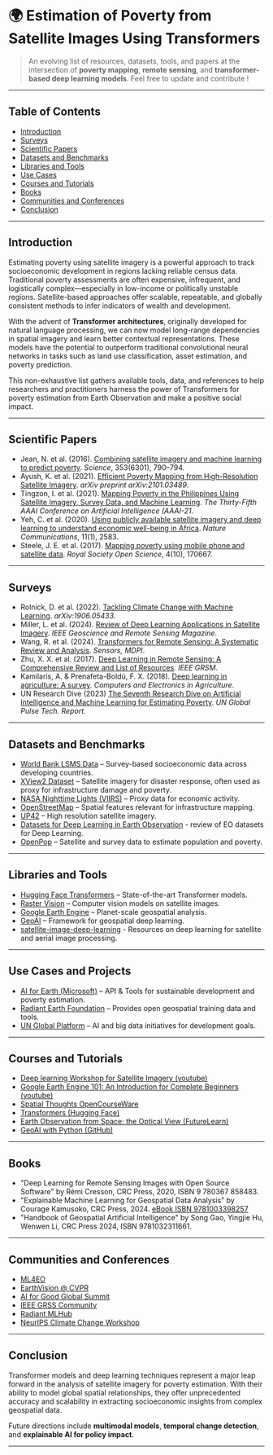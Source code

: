 
# 🌍 Estimation of Poverty from Satellite Images Using Transformers

> An evolving list of resources, datasets, tools, and papers at the intersection of **poverty mapping**, **remote sensing**, and **transformer-based deep learning models**. Feel free to update and contribute !

---
## Table of Contents

- [Introduction](#introduction)
- [Surveys](#surveys)
- [Scientific Papers](#scientific-papers)
- [Datasets and Benchmarks](#datasets-and-benchmarks)
- [Libraries and Tools](#libraries-and-tools)
- [Use Cases](#use-cases)
- [Courses and Tutorials](#courses-and-tutorials)
- [Books](#books)
- [Communities and Conferences](#communities-and-conferences)
- [Conclusion](#conclusion)
---


## Introduction

Estimating poverty using satellite imagery is a powerful approach to track socioeconomic development in regions lacking reliable census data. Traditional poverty assessments are often expensive, infrequent, and logistically complex—especially in low-income or politically unstable regions. Satellite-based approaches offer scalable, repeatable, and globally consistent methods to infer indicators of wealth and development.

With the advent of **Transformer architectures**, originally developed for natural language processing, we can now model long-range dependencies in spatial imagery and learn better contextual representations. These models have the potential to outperform traditional convolutional neural networks in tasks such as land use classification, asset estimation, and poverty prediction.

This non-exhaustive list gathers available tools, data, and references to help researchers and practitioners harness the power of Transformers for poverty estimation from Earth Observation and make a positive social impact.

---

## Scientific Papers

- Jean, N. et al. (2016). [Combining satellite imagery and machine learning to predict poverty](https://doi.org/10.1126/science.aaf7894). *Science*, 353(6301), 790–794.
- Ayush, K. et al. (2021). [Efficient Poverty Mapping from High-Resolution Satellite Imagery](https://arxiv.org/abs/2101.03489). *arXiv preprint arXiv:2101.03489*.
- Tingzon, I. et al. (2021). [Mapping Poverty in the Philippines Using Satellite Imagery, Survey Data, and Machine Learning](https://cdn.aaai.org/ojs/16072/16072-13-19566-1-2-20210518.pdf). *The Thirty-Fifth AAAI Conference on Artificial Intelligence (AAAI-21*.
- Yeh, C. et al. (2020). [Using publicly available satellite imagery and deep learning to understand economic well-being in Africa](https://www.nature.com/articles/s41467-020-16185-w). *Nature Communications*, 11(1), 2583.
- Steele, J. E. et al. (2017). [Mapping poverty using mobile phone and satellite data](https://royalsocietypublishing.org/doi/10.1098/rsif.2016.0690). *Royal Society Open Science*, 4(10), 170667.

---

## Surveys

- Rolnick, D. et al. (2022). [Tackling Climate Change with Machine Learning](https://arxiv.org/abs/1906.05433). *arXiv:1906.05433*.
- Miller, L. et al. (2024). [Review of Deep Learning Applications in Satellite Imagery](https://ieeexplore.ieee.org/document/10529247). *IEEE Geoscience and Remote Sensing Magazine*.
- Wang, R. et al. (2024). [Transformers for Remote Sensing: A Systematic Review and Analysis](https://www.mdpi.com/1424-8220/24/11/3495). *Sensors, MDPI*.
- Zhu, X. X. et al. (2017). [Deep Learning in Remote Sensing: A Comprehensive Review and List of Resources](https://ieeexplore.ieee.org/document/8113128). *IEEE GRSM*.
- Kamilaris, A. & Prenafeta-Boldú, F. X. (2018). [Deep learning in agriculture: A survey](https://www.sciencedirect.com/science/article/abs/pii/S0168169917308803). *Computers and Electronics in Agriculture*.
- UN Research Dive (2023) [The Seventh Research Dive on
Artificial Intelligence and Machine
Learning for Estimating Poverty](https://www.unglobalpulse.org/wp-content/uploads/2023/12/Technical-Report-Research-Dive-7_AI-and-Machine-Learning-for-Estimating-Poverty_2018.pdf). *UN Global Pulse Tech. Report*.

---

## Datasets and Benchmarks

- [World Bank LSMS Data](https://www.worldbank.org/en/programs/lsms) – Survey-based socioeconomic data across developing countries.
- [XView2 Dataset](https://xview2.org/) – Satellite imagery for disaster response, often used as proxy for infrastructure damage and poverty.
- [NASA Nighttime Lights (VIIRS)](https://ngdc.noaa.gov/eog/viirs/) – Proxy data for economic activity.
- [OpenStreetMap](https://www.openstreetmap.org/) – Spatial features relevant for infrastructure mapping.
- [UP42](https://up42.com/) – High resolution satellite imagery.
- [Datasets for Deep Learning in Earth Observation](https://arxiv.org/abs/2310.19231) - review of EO datasets for Deep Learning.
- [OpenPop](https://www.worldpop.org/) – Satellite and survey data to estimate population and poverty.
  
---

## Libraries and Tools

- [Hugging Face Transformers](https://huggingface.co/transformers/) – State-of-the-art Transformer models.
- [Raster Vision](https://github.com/azavea/raster-vision) – Computer vision models on satellite images.
- [Google Earth Engine](https://earthengine.google.com/) – Planet-scale geospatial analysis.
- [GeoAI](https://github.com/opengeos/geoai) – Framework for geospatial deep learning.
- [satellite-image-deep-learning](https://github.com/satellite-image-deep-learning/techniques) - Resources on deep learning for satellite and aerial image processing.

---

## Use Cases and Projects


- [AI for Earth (Microsoft)](https://www.microsoft.com/en-us/ai/ai-for-earth) – API & Tools for sustainable development and poverty estimation.
- [Radiant Earth Foundation](https://www.radiant.earth/) – Provides open geospatial training data and tools.
- [UN Global Platform](https://unstats.un.org/bigdata/) – AI and big data initiatives for development goals.


---

## Courses and Tutorials

- [Deep learning Workshop for Satellite Imagery (youtube)](https://www.youtube.com/watch?v=3Xn21RT-y7Y)
- [Google Earth Engine 101: An Introduction for Complete Beginners (youtube)](https://www.youtube.com/watch?v=oAElakLgCdA)
- [Spatial Thoughts OpenCourseWare](https://courses.spatialthoughts.com/end-to-end-gee.html)
- [Transformers (Hugging Face)](https://huggingface.co/learn/computer-vision-course/en/unit7/video-processing/transformers-based-models#video-vision-transformer-vivit)
- [Earth Observation from Space: the Optical View (FutureLearn)](https://www.futurelearn.com/courses/optical-earth-observation)
- [GeoAI with Python (GitHub)](https://www.youtube.com/watch?v=teqyY8GNYRU)

---

## Books

- "Deep Learning for Remote Sensing Images with Open Source Software" by Rémi Cresson, CRC Press, 2020, ISBN 9 780367 858483.
- "Explainable Machine Learning for Geospatial Data Analysis" by Courage Kamusoko,  CRC Press, 2024. [eBook ISBN 9781003398257](https://doi.org/10.1201/9781003398257) 
- "Handbook of Geospatial Artificial Intelligence" by Song Gao, Yingjie Hu, Wenwen Li, CRC Press 2024, ISBN 9781032311661.


---

## Communities and Conferences

- [ML4EO](https://ml4eo.org/)
- [EarthVision @ CVPR](https://earthvision.site/)
- [AI for Good Global Summit](https://aiforgood.itu.int/)
- [IEEE GRSS Community](https://www.grss-ieee.org/)
- [Radiant MLHub](https://www.radiant.earth/)
- [NeurIPS Climate Change Workshop](https://www.climatechange.ai/)

---

## Conclusion

Transformer models and deep learning techniques represent a major leap forward in the analysis of satellite imagery for poverty estimation. With their ability to model global spatial relationships, they offer unprecedented accuracy and scalability in extracting socioeconomic insights from complex geospatial data.

Future directions include **multimodal models**, **temporal change detection**, and **explainable AI for policy impact**.



---
